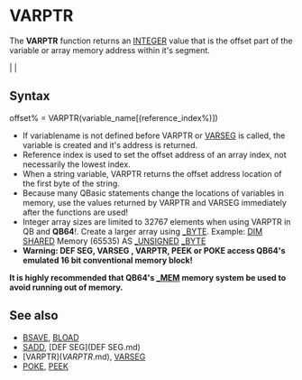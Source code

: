 # VARPTR

The **VARPTR** function returns an [INTEGER](INTEGER.md) value that is the offset part of the variable or array memory address within it's segment.

  

|  |

## Syntax

offset% = VARPTR(variable_name[(reference_index%)])
  

* If variablename is not defined before VARPTR or [VARSEG](VARSEG.md) is called, the variable is created and it's address is returned.
* Reference index is used to set the offset address of an array index, not necessarily the lowest index.
* When a string variable, VARPTR returns the offset address location of the first byte of the string.
* Because many QBasic statements change the locations of variables in memory, use the values returned by VARPTR and VARSEG immediately after the functions are used!
* Integer array sizes are limited to 32767 elements when using VARPTR in QB and **QB64**!. Create a larger array using [_BYTE](_BYTE.md). Example: [DIM](DIM.md) [SHARED](SHARED.md) Memory (65535) AS [_UNSIGNED](_UNSIGNED.md) [_BYTE](_BYTE.md)
* **Warning: DEF SEG, VARSEG , VARPTR, PEEK or POKE access QB64's emulated 16 bit conventional memory block!**

**It is highly recommended that QB64's [_MEM](_MEM.md) memory system be used to avoid running out of memory.**
  

## See also

* [BSAVE](BSAVE.md), [BLOAD](BLOAD.md)
* [SADD](SADD.md), [DEF SEG](DEF SEG.md)
* [VARPTR$](VARPTR$.md), [VARSEG](VARSEG.md)
* [POKE](POKE.md), [PEEK](PEEK.md)

  
